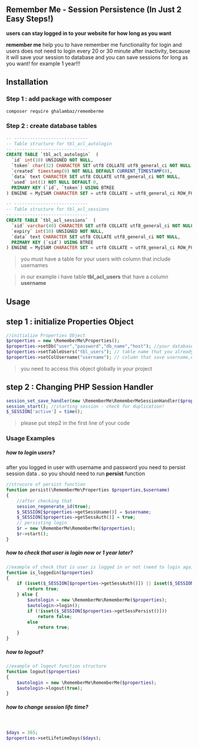 ## Remember Me - Session Persistence (In Just 2 Easy Steps!)
**users can stay logged in to your website for how long as you want** 


**remember me** help you to have remember me functionality for login and users does not need to login every 20 or 30 minute after inactivity, because it will save your session to database
and you can save sessions for long as you want! for example 1 year!!!


## Installation

### Step 1 : add package with composer
`composer require ghalambaz/rememberme`

### Step 2 : create database tables

```sql
-- ----------------------------
-- Table structure for tbl_acl_autologin
-- ----------------------------
CREATE TABLE `tbl_acl_autologin`  (
  `id` int(10) UNSIGNED NOT NULL,
  `token` char(32) CHARACTER SET utf8 COLLATE utf8_general_ci NOT NULL,
  `created` timestamp(0) NOT NULL DEFAULT CURRENT_TIMESTAMP(0),
  `data` text CHARACTER SET utf8 COLLATE utf8_general_ci NOT NULL,
  `used` int(1) NOT NULL DEFAULT 0,
  PRIMARY KEY (`id`, `token`) USING BTREE
) ENGINE = MyISAM CHARACTER SET = utf8 COLLATE = utf8_general_ci ROW_FORMAT = Dynamic;

-- ----------------------------
-- Table structure for tbl_acl_sessions
-- ----------------------------
CREATE TABLE `tbl_acl_sessions`  (
  `sid` varchar(40) CHARACTER SET utf8 COLLATE utf8_general_ci NOT NULL,
  `expiry` int(10) UNSIGNED NOT NULL,
  `data` text CHARACTER SET utf8 COLLATE utf8_general_ci NOT NULL,
  PRIMARY KEY (`sid`) USING BTREE
) ENGINE = MyISAM CHARACTER SET = utf8 COLLATE = utf8_general_ci ROW_FORMAT = Dynamic;

```

> you must have a table for your users with column that include usernames
 
> in our example i have table **tbl_acl_users** that have a column **username**


## Usage

## step 1 : initialize Properties Object

```php
//initialize Properties Object
$properties = new \RememberMe\Properties();
$properties->setDb("user","password","db_name","host"); //your database access info
$properties->setTableUsers("tbl_users"); // table name that you already save your users data
$properties->setColUsername("username"); // column that save username,email or any id of your users in tbl_users
```
> you need to access this object globally in your project

## step 2 : Changing PHP Session Handler
```php
session_set_save_handler(new \RememberMe\RememberMeSessionHandler($properties));
session_start(); //starting session - check for duplication!
$_SESSION['active'] = time();
```
>please put step2 in the first line of your code

### Usage Examples        

##### how to login users?
after you logged in user with username and password you need to persist session data .
 so you should need to run **persist** function

```php
//strucure of persist function
function persist(\RememberMe\Properties $properties,$username)
{
    //after checking that 
    session_regenerate_id(true);
    $_SESSION[$properties->getSessUname()] = $username;
    $_SESSION[$properties->getSessAuth()] = true;
    // persisting login
    $r = new \RememberMe\RememberMe($properties);
    $r->start();
}
```

##### how to check that user is login now or 1 year later?

```php
‍‍‍‍//example of check that is user is logged in or not (need to login again)
function is_loggedin($properties)
{
    if (isset($_SESSION[$properties->getSessAuth()]) || isset($_SESSION[$properties->getSessPersist()])) {
        return true;
    } else {
        $autologin = new \RememberMe\RememberMe($properties);
        $autologin->login();
        if (!isset($_SESSION[$properties->getSessPersist()]))
            return false;
        else
            return true;
    }
}
```
##### how to logout?
```php
‍//example of logout function structure 
function logout($properties)
{
    $autologin = new \RememberMe\RememberMe($properties);
    $autologin->logout(true);
}
```

##### how to change session life time?
‍
```php
$days = 365;
$properties->setLifetimeDays($days);
```

‍‍‍
‍‍



